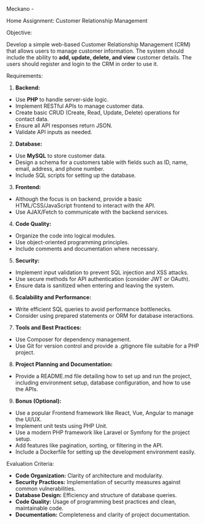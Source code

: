 Meckano - 

Home Assignment: Customer Relationship Management

Objective:

Develop a simple web-based Customer Relationship Management (CRM) that allows users to manage customer information. The system should include the ability to **add, update, delete, and view** customer details. The users should register and login to the CRM in order to use it.

Requirements:

1. **Backend:**
- Use **PHP** to handle server-side logic.
- Implement RESTful APIs to manage customer data.
- Create basic CRUD (Create, Read, Update, Delete) operations for contact data.
- Ensure all API responses return JSON.
- Validate API inputs as needed.
2. **Database:**
- Use **MySQL** to store customer data.
- Design a schema for a customers table with fields such as ID, name, email, address, and phone number.
- Include SQL scripts for setting up the database.
3. **Frontend:**
- Although the focus is on backend, provide a basic HTML/CSS/JavaScript frontend to interact with the API.
- Use AJAX/Fetch to communicate with the backend services.
4. **Code Quality:**
- Organize the code into logical modules.
- Use object-oriented programming principles.
- Include comments and documentation where necessary.
5. **Security:**
- Implement input validation to prevent SQL injection and XSS attacks.
- Use secure methods for API authentication (consider JWT or OAuth).
- Ensure data is sanitized when entering and leaving the system.
6. **Scalability and Performance:**
- Write efficient SQL queries to avoid performance bottlenecks.
- Consider using prepared statements or ORM for database interactions.
7. **Tools and Best Practices:**
- Use Composer for dependency management.
- Use Git for version control and provide a .gitignore file suitable for a PHP project.
8. **Project Planning and Documentation:**
- Provide a README.md file detailing how to set up and run the project, including environment setup, database configuration, and how to use the APIs.
9. **Bonus (Optional):**
- Use a popular Frontend framework like React, Vue, Angular to manage the UI/UX.
- Implement unit tests using PHP Unit.
- Use a modern PHP framework like Laravel or Symfony for the project setup.
- Add features like pagination, sorting, or filtering in the API.
- Include a Dockerfile for setting up the development environment easily.

Evaluation Criteria:

- **Code Organization:** Clarity of architecture and modularity.
- **Security Practices:** Implementation of security measures against common vulnerabilities.
- **Database Design:** Efficiency and structure of database queries.
- **Code Quality:** Usage of programming best practices and clean, maintainable code.
- **Documentation:** Completeness and clarity of project documentation.
